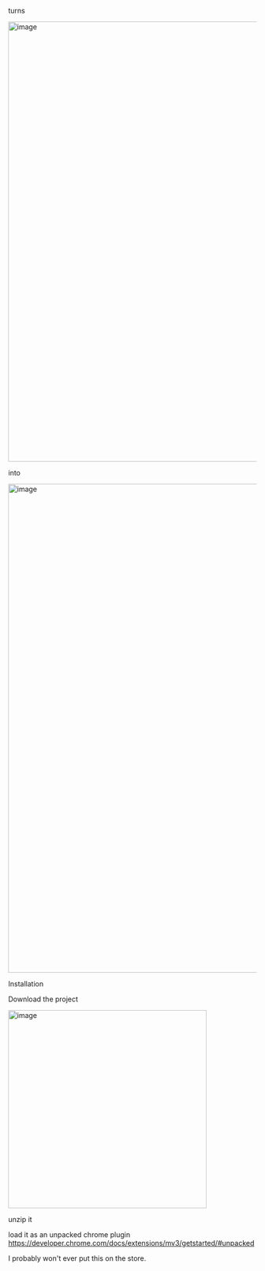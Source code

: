 turns

<img width="893" alt="image" src="https://user-images.githubusercontent.com/2229837/183344379-279e0fe8-1cdb-4554-9e2c-73ec41e0da9b.png">

into

<img width="992" alt="image" src="https://user-images.githubusercontent.com/2229837/183344270-27abef00-4f8b-486d-a096-a415f12869e9.png">

Installation

Download the project

<img width="402" alt="image" src="https://user-images.githubusercontent.com/2229837/183344139-528d2840-18a2-4f23-b9f4-2af4a981a9f2.png">

unzip it

load it as an unpacked chrome plugin 
https://developer.chrome.com/docs/extensions/mv3/getstarted/#unpacked

I probably won't ever put this on the store. 
